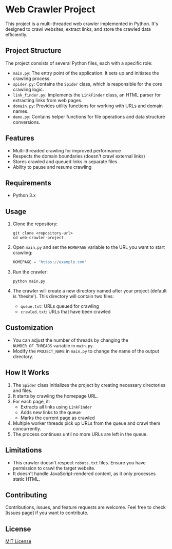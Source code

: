 # Web Crawler Project

This project is a multi-threaded web crawler implemented in Python. It's designed to crawl websites, extract links, and store the crawled data efficiently.

## Project Structure

The project consists of several Python files, each with a specific role:

- `main.py`: The entry point of the application. It sets up and initiates the crawling process.
- `spider.py`: Contains the `Spider` class, which is responsible for the core crawling logic.
- `link_finder.py`: Implements the `LinkFinder` class, an HTML parser for extracting links from web pages.
- `domain.py`: Provides utility functions for working with URLs and domain names.
- `demo.py`: Contains helper functions for file operations and data structure conversions.

## Features

- Multi-threaded crawling for improved performance
- Respects the domain boundaries (doesn't crawl external links)
- Stores crawled and queued links in separate files
- Ability to pause and resume crawling

## Requirements

- Python 3.x

## Usage

1. Clone the repository:

   ```
   git clone <repository-url>
   cd web-crawler-project
   ```

2. Open `main.py` and set the `HOMEPAGE` variable to the URL you want to start crawling:

   ```python
   HOMEPAGE = 'https://example.com'
   ```

3. Run the crawler:

   ```
   python main.py
   ```

4. The crawler will create a new directory named after your project (default is 'thesite'). This directory will contain two files:
   - `queue.txt`: URLs queued for crawling
   - `crawled.txt`: URLs that have been crawled

## Customization

- You can adjust the number of threads by changing the `NUMBER_OF_THREADS` variable in `main.py`.
- Modify the `PROJECT_NAME` in `main.py` to change the name of the output directory.

## How It Works

1. The `Spider` class initializes the project by creating necessary directories and files.
2. It starts by crawling the homepage URL.
3. For each page, it:
   - Extracts all links using `LinkFinder`
   - Adds new links to the queue
   - Marks the current page as crawled
4. Multiple worker threads pick up URLs from the queue and crawl them concurrently.
5. The process continues until no more URLs are left in the queue.

## Limitations

- This crawler doesn't respect `robots.txt` files. Ensure you have permission to crawl the target website.
- It doesn't handle JavaScript-rendered content, as it only processes static HTML.

## Contributing

Contributions, issues, and feature requests are welcome. Feel free to check [issues page] if you want to contribute.

## License

[MIT License](https://opensource.org/licenses/MIT)
